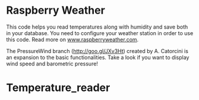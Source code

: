 Raspberry Weather
==============================


This code helps you read temperatures along with humidity and save both in your database. You need to configure your weather station in order to use this code. Read more on www.raspberryweather.com.

The PressureWind branch (http://goo.gl/JXv3Ht) created by A. Catorcini is an expansion to the basic functionalities. Take a look if you want to display wind speed and barometric pressure!
# Temperature_reader
